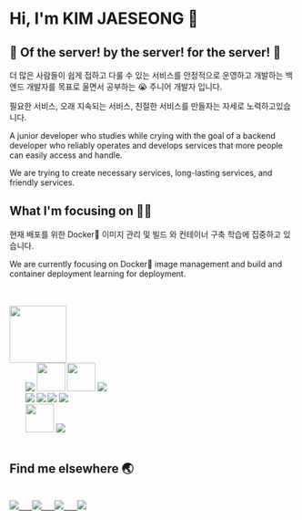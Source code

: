 
# Hi, I'm KIM JAESEONG 👋
## 🐋 Of the server! by the server! for the server! 🐋

더 많은 사람들이 쉽게 접하고 다룰 수  있는 서비스를 안정적으로 운영하고 개발하는 백엔드 개발자를 목표로 울면서 공부하는 😭 주니어 개발자 입니다.

필요한 서비스, 오래 지속되는 서비스, 친절한 서비스를 만들자는 자세로 노력하고있습니다.


A junior developer who studies while crying with the goal of a backend developer who reliably operates and develops services that more people can easily access and handle.

We are trying to create necessary services, long-lasting services, and friendly services.

## What I'm focusing on 👨‍💻
현재 배포를 위한 Docker🐋 이미지 관리 및 빌드 와 컨테이너 구축 학습에 집중하고 있습니다.

We are currently focusing on Docker🐋 image management and build and container deployment learning for deployment.

<br>
<br>


<div>
<img width="100" src="https://user-images.githubusercontent.com/33158051/103466606-760a4000-4d14-11eb-9941-2f3d00371471.png"/>
<br>
&nbsp&nbsp&nbsp&nbsp&nbsp&nbsp&nbsp<img src="https://img.icons8.com/color/50/000000/java-coffee-cup-logo--v1.png"/>
<img src="https://camo.githubusercontent.com/9496882abd182958bcea4238ab44f7eb8928d7a4144c150f18f6c55ceb9b4490/68747470733a2f2f6564656e742e6769746875622e696f2f537570657254696e7949636f6e732f696d616765732f7376672f6a6176617363726970742e737667" width="50"/>
<img src="https://img.icons8.com/external-prettycons-solid-prettycons/100/000000/external-electrons-technology-prettycons-solid-prettycons.png" width="50"/>
<img src="https://img.icons8.com/fluency/50/000000/mysql-logo.png"/>
<br>
&nbsp&nbsp&nbsp&nbsp&nbsp&nbsp&nbsp<img src="https://img.icons8.com/color/50/000000/jenkins.png"/>
<img src="https://img.icons8.com/color/50/000000/docker.png"/>
<img src="https://img.icons8.com/color/50/000000/amazon-web-services.png"/>
<img src="https://img.icons8.com/external-wanicon-two-tone-wanicon/50/000000/external-elephant-nature-wanicon-two-tone-wanicon.png"/>
<br>
&nbsp&nbsp&nbsp&nbsp&nbsp&nbsp&nbsp<img src="https://img.icons8.com/external-flaticons-lineal-color-flat-icons/100/000000/external-html-computer-science-flaticons-lineal-color-flat-icons.png" width="50"/>
<img src="https://img.icons8.com/dusk/50/000000/css3.png"/>


</div>


<br>

## Find me elsewhere 🌏

<br>
<a href="https://www.linkedin.com/in/kim-jaeseong-6251221a6/">
<img src="https://img.icons8.com/nolan/50/linkedin-circled.png"/> &nbsp;&nbsp;&nbsp;&nbsp;
</a>
<a href="mailto:baugh248730@gmail.com">
<img src="https://img.icons8.com/nolan/50/gmail-new.png"/> &nbsp;&nbsp;&nbsp;&nbsp;
</a>
<a href="https://json0506.notion.site/BE-f943fe4aec18422186b16ca0608f7e9f">
<img src="https://img.icons8.com/nolan/50/notion.png"/> &nbsp;&nbsp;&nbsp;&nbsp;
</a>
<a href="https://www.instagram.com/?hl=ko">
<img src="https://img.icons8.com/officel/50/000000/instagram-new.png"/>
</a>
<br>